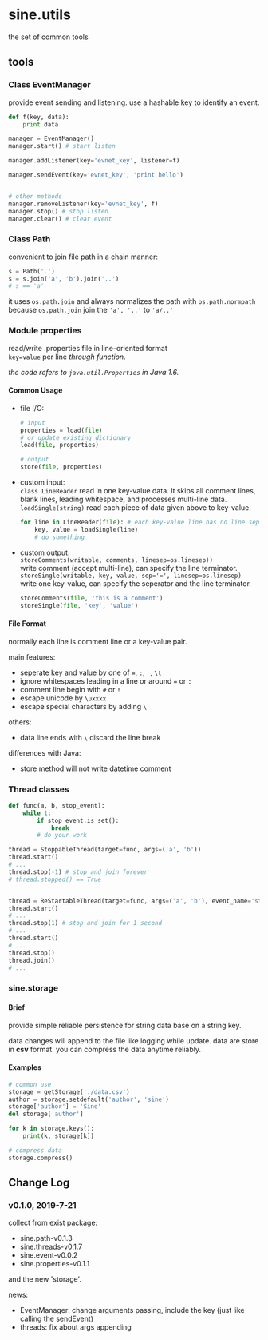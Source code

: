# sine.utils

the set of common tools

## tools

### Class EventManager

provide event sending and listening.
use a hashable key to identify an event.

```python
def f(key, data):
    print data

manager = EventManager()
manager.start() # start listen

manager.addListener(key='evnet_key', listener=f)

manager.sendEvent(key='evnet_key', 'print hello')


# other methods
manager.removeListener(key='evnet_key', f)
manager.stop() # stop listen
manager.clear() # clear event
```

### Class Path

convenient to join file path in a chain manner:

```python
s = Path('.')
s = s.join('a', 'b').join('..')
# s == 'a'
```

it uses `os.path.join` and always normalizes the path with `os.path.normpath`  
because `os.path.join` join the `'a', '..'` to `'a/..'`

### Module properties

read/write .properties file in line-oriented format  
`key=value` per line *through function*.

*the code refers to `java.util.Properties` in Java 1.6.*

#### Common Usage

* file I/O:

    ```python
    # input
    properties = load(file)
    # or update existing dictionary
    load(file, properties)

    # output
    store(file, properties)
    ```

* custom input:  
    `class LineReader` read in one key-value data. It skips all comment lines,  
    blank lines, leading whitespace, and processes multi-line data.  
    `loadSingle(string)` read each piece of data given above to key-value.  

    ```python
    for line in LineReader(file): # each key-value line has no line seperator
        key, value = loadSingle(line)
        # do something
    ```

* custom output:  
    `storeComments(writable, comments, linesep=os.linesep))`  
    write comment (accept multi-line), can specify the line terminator.  
    `storeSingle(writable, key, value, sep='=', linesep=os.linesep)`  
    write one key-value, can specify the seperator and the line terminator.  

    ```python
    storeComments(file, 'this is a comment')
    storeSingle(file, 'key', 'value')
    ```

#### File Format

normally each line is comment line or a key-value pair.

main features:

* seperate key and value by one of `=`, `:`, ` `, `\t`
* ignore whitespaces leading in a line or around `=` or `:`
* comment line begin with `#` or `!`
* escape unicode by `\uxxxx`
* escape special characters by adding `\`

others:

* data line ends with `\` discard the line break

differences with Java:

* store method will not write datetime comment

### Thread classes

```python
def func(a, b, stop_event):
    while 1:
        if stop_event.is_set():
            break
        # do your work

thread = StoppableThread(target=func, args=('a', 'b'))
thread.start()
# ...
thread.stop(-1) # stop and join forever
# thread.stopped() == True


thread = ReStartableThread(target=func, args=('a', 'b'), event_name='stop_event') # can specify the parameter's name
thread.start()
# ...
thread.stop(1) # stop and join for 1 second
# ...
thread.start()
# ...
thread.stop()
thread.join()
# ...
```

### sine.storage

#### Brief

provide simple reliable persistence for string data base on a string key.

data changes will append to the file like logging while update.
data are store in **csv** format.
you can compress the data anytime reliably.

#### Examples

```python
# common use
storage = getStorage('./data.csv')
author = storage.setdefault('author', 'sine')
storage['author'] = 'Sine'
del storage['author']

for k in storage.keys():
    print(k, storage[k])

# compress data
storage.compress()
```

## Change Log

### v0.1.0, 2019-7-21

collect from exist package:

* sine.path-v0.1.3
* sine.threads-v0.1.7
* sine.event-v0.0.2
* sine.properties-v0.1.1

and the new 'storage'.

news:

* EventManager: change arguments passing, include the key (just like calling the sendEvent)
* threads: fix about args appending
